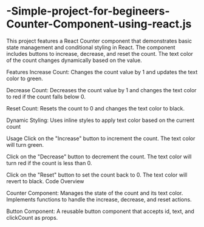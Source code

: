 # -Simple-project-for-begineers-Counter-Component-using-react.js
This project features a React Counter component that demonstrates basic state management and conditional styling in React. The component includes buttons to increase, decrease, and reset the count. The text color of the count changes dynamically based on the value.


Features
Increase Count: Changes the count value by 1 and updates the text color to green.

Decrease Count: Decreases the count value by 1 and changes the text color to red if the count falls below 0.

Reset Count: Resets the count to 0 and changes the text color to black.

Dynamic Styling: Uses inline styles to apply text color based on the current count


Usage
Click on the "Increase" button to increment the count. The text color will turn green.

Click on the "Decrease" button to decrement the count. The text color will turn red if the count is less than 0.

Click on the "Reset" button to set the count back to 0. The text color will revert to black.
Code Overview

Counter Component: Manages the state of the count and its text color. Implements functions to handle the increase, decrease, and reset actions.

Button Component: A reusable button component that accepts id, text, and clickCount as props.

